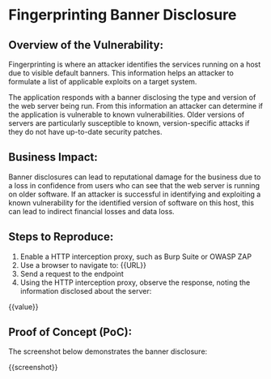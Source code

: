 # Fingerprinting Banner Disclosure

## Overview of the Vulnerability:

Fingerprinting is where an attacker identifies the services running on a host due to visible default banners. This information helps an attacker to formulate a list of applicable exploits on a target system.

The application responds with a banner disclosing the type and version of the web server being run. From this information an attacker can determine if the application is vulnerable to known vulnerabilities. Older versions of servers are particularly susceptible to known, version-specific attacks if they do not have up-to-date security patches.

## Business Impact:

Banner disclosures can lead to reputational damage for the business due to a loss in confidence from users who can see that the web server is running on older software. If an attacker is successful in identifying and exploiting a known vulnerability for the identified version of software on this host, this can lead to indirect financial losses and data loss.

## Steps to Reproduce:

1. Enable a HTTP interception proxy, such as Burp Suite or OWASP ZAP
1. Use a browser to navigate to: {{URL}}
1. Send a request to the endpoint
1. Using the HTTP interception proxy, observe the response, noting the information disclosed about the server:

{{value}}

## Proof of Concept (PoC):

The screenshot below demonstrates the banner disclosure:

{{screenshot}}
